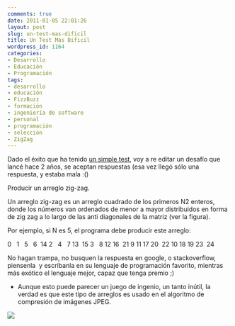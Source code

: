```yaml
---
comments: true
date: 2011-01-05 22:01:26
layout: post
slug: un-test-mas-dificil
title: Un Test Más Dificil
wordpress_id: 1164
categories:
- Desarrollo
- Educación
- Programación
tags:
- desarrollo
- educación
- FizzBuzz
- formación
- ingeniería de software
- personal
- programación
- selección
- ZigZag
---
```


Dado el éxito que ha tenido [un simple test](http://www.lnds.net/blog/2010/12/un-simple-test.html), voy a re editar un desafío que lancé hace 2 años, se aceptan respuestas (esa vez llegó sólo una respuesta, y estaba mala :()

Producir un arreglo zig-zag.

Un arreglo zig-zag es un arreglo cuadrado de los primeros N2 enteros, donde los números van ordenados de menor a mayor distribuidos en forma de zig zag a lo largo de las anti diagonales de la matriz (ver la figura).

Por ejemplo, si N es 5, el programa debe producir este arreglo:

0   1   5   6  14
2   4   7 13  15
3   8 12 16  21
9 11 17 20  22
10 18 19 23  24

No hagan trampa, no busquen la respuesta en google, o stackoverflow, piensenla  y escríbanla en su lenguaje de programación favorito, mientras más exótico el lenguaje mejor, capaz que tenga premio ;)

* Aunque esto puede parecer un juego de ingenio, un tanto inútil, la verdad es que este tipo de arreglos es usado en el algoritmo de compresión de imágenes JPEG.

[![](http://www.lnds.net/blog/wp-content/uploads/2011/01/600px-JPEG_ZigZag.jpg)](http://www.lnds.net/blog/wp-content/uploads/2011/01/600px-JPEG_ZigZag.jpg)
